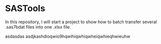 # SASTools
In this repository, I will start a project to show how to batch transfer several .sas7bdat files into one .xlsx file.

asdasdas
asdjkashdioqwio9hqwihiqwhiqwheiqwhieqhwieuhw
